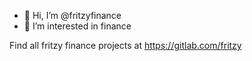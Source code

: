 - 👋 Hi, I’m @fritzyfinance
- 👀 I’m interested in finance

Find all fritzy finance projects at https://gitlab.com/fritzy

<!---
fritzyfinance/fritzyfinance is a ✨ special ✨ repository because its `README.md` (this file) appears on your GitHub profile.
You can click the Preview link to take a look at your changes.
--->
